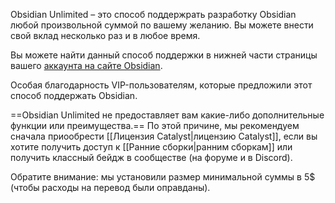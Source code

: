 Obsidian Unlimited – это способ поддержрать разработку Obsidian любой произвольной суммой по вашему желанию. Вы можете внести свой вклад несколько раз и в любое время.

Вы можете найти данный способ поддержки в нижней части страницы вашего [аккаунта на сайте Obsidian](https://obsidian.md/account).

Особая благодарность VIP-пользователям, которые предложили этот способ поддержать Obsidian.

==Obsidian Unlimited не предоставляет вам какие-либо дополнительные функции или преимущества.== По этой причине, мы рекомендуем сначала приообрести [[Лицензия Catalyst|лицензию Catalyst]], если вы хотите получить доступ к [[Ранние сборки|ранним сборкам]] или получить классный бейдж в сообществе (на форуме и в Discord).

Обратите внимание: мы установили размер минимальной суммы в 5$ (чтобы расходы на перевод были оправданы).